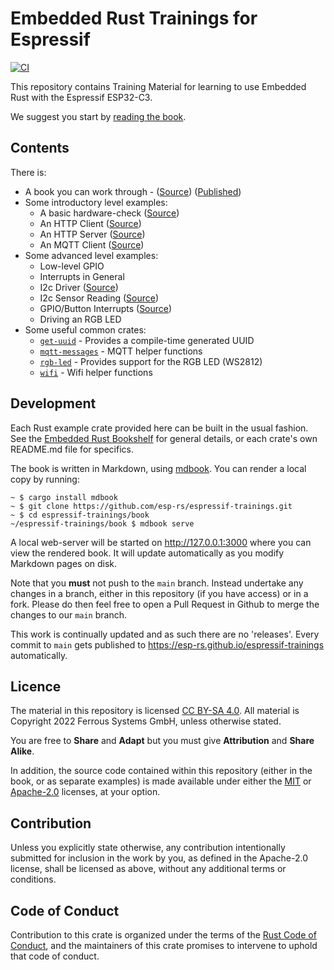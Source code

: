 # Embedded Rust Trainings for Espressif

[![CI](https://github.com/esp-rs/espressif-trainings/actions/workflows/ci.yml/badge.svg)](https://github.com/esp-rs/espressif-trainings/actions/workflows/ci.yml)

This repository contains Training Material for learning to use Embedded Rust with the Espressif ESP32-C3.

We suggest you start by [reading the book](https://esp-rs.github.io/espressif-trainings).

## Contents

There is:

* A book you can work through - ([Source](./book)) ([Published](https://esp-rs.github.io/espressif-trainings))
* Some introductory level examples:
   * A basic hardware-check ([Source](./intro/hardware-check))
   * An HTTP Client ([Source](./intro/http-client))
   * An HTTP Server ([Source](./intro/http-server))
   * An MQTT Client ([Source](./intro/mqtt))
* Some advanced level examples:
   * Low-level GPIO
   * Interrupts in General
   * I2c Driver ([Source](./advanced/i2c-driver))
   * I2c Sensor Reading ([Source](./advanced/i2c-sensor-reading))
   * GPIO/Button Interrupts ([Source](./advanced/button-interrupt))
   * Driving an RGB LED
* Some useful common crates:
   * [`get-uuid`](./common/lib/get-uuid) - Provides a compile-time generated UUID
   * [`mqtt-messages`](./common/lib/mqtt-messages) - MQTT helper functions
   * [`rgb-led`](./common/lib/rgb-led) - Provides support for the RGB LED (WS2812)
   * [`wifi`](./common/lib/wifi) - Wifi helper functions

## Development

Each Rust example crate provided here can be built in the usual fashion. See
the [Embedded Rust Bookshelf](https://docs.rust-embedded.org) for general
details, or each crate's own README.md file for specifics.

The book is written in Markdown, using
[mdbook](https://crates.io/crates/mdbook). You can render a local copy by
running:

```console
~ $ cargo install mdbook
~ $ git clone https://github.com/esp-rs/espressif-trainings.git
~ $ cd espressif-trainings/book
~/espressif-trainings/book $ mdbook serve
```

A local web-server will be started on <http://127.0.0.1:3000> where you can
view the rendered book. It will update automatically as you modify Markdown
pages on disk.

Note that you __must__ not push to the `main` branch. Instead undertake any
changes in a branch, either in this repository (if you have access) or in a
fork. Please do then feel free to open a Pull Request in Github to merge the
changes to our `main` branch.

This work is continually updated and as such there are no 'releases'. Every
commit to `main` gets published to
<https://esp-rs.github.io/espressif-trainings> automatically.

## Licence

The material in this repository is licensed
[CC BY-SA 4.0](https://creativecommons.org/licenses/by-sa/4.0/). All
material is Copyright 2022 Ferrous Systems GmbH, unless otherwise stated.

You are free to __Share__ and __Adapt__ but you must give __Attribution__ and
__Share Alike__.

In addition, the source code contained within this repository (either in the
book, or as separate examples) is made available under either the
[MIT](./LICENSE-MIT.txt) or [Apache-2.0](./LICENSE-APACHE.txt) licenses, at
your option.

## Contribution

Unless you explicitly state otherwise, any contribution intentionally
submitted for inclusion in the work by you, as defined in the Apache-2.0
license, shall be licensed as above, without any additional terms or
conditions.

## Code of Conduct

Contribution to this crate is organized under the terms of the [Rust Code of
Conduct](https://www.rust-lang.org/policies/code-of-conduct), and the maintainers of this crate promises to intervene to
uphold that code of conduct.
